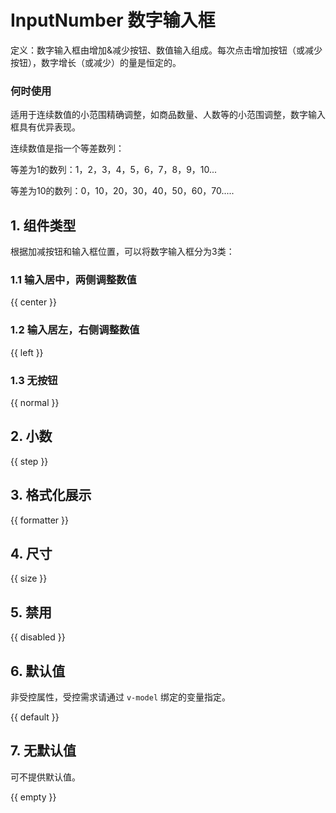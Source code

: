 # InputNumber 数字输入框

定义：数字输入框由增加&减少按钮、数值输入组成。每次点击增加按钮（或减少按钮），数字增长（或减少）的量是恒定的。

### 何时使用

适用于连续数值的小范围精确调整，如商品数量、人数等的小范围调整，数字输入框具有优异表现。

连续数值是指一个等差数列：

等差为1的数列：1，2，3，4，5，6，7，8，9，10...

等差为10的数列：0，10，20，30，40，50，60，70.....

## 1. 组件类型

根据加减按钮和输入框位置，可以将数字输入框分为3类：

### 1.1 输入居中，两侧调整数值

{{ center }}

### 1.2 输入居左，右侧调整数值

{{ left }}

### 1.3 无按钮

{{ normal }}

## 2. 小数

{{ step }}

## 3. 格式化展示

{{ formatter }}

## 4. 尺寸

{{ size }}

## 5. 禁用

{{ disabled }}

## 6. 默认值

非受控属性，受控需求请通过 `v-model` 绑定的变量指定。

{{ default }}

## 7. 无默认值

可不提供默认值。

{{ empty }}
